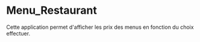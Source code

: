 # Menu_Restaurant
Cette application permet d'afficher les prix des menus en fonction du choix effectuer.
